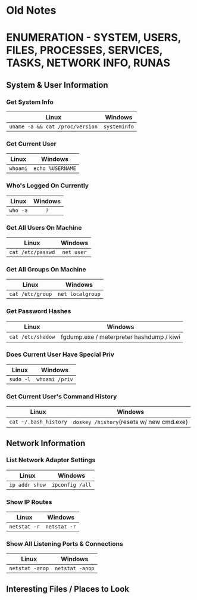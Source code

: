 # Old Notes


# ENUMERATION - SYSTEM, USERS, FILES, PROCESSES, SERVICES, TASKS, NETWORK INFO, RUNAS

## System & User Information

### Get System Info
| Linux | Windows |
|:-----:|:-----:|
|```uname -a && cat /proc/version```|```systeminfo```|

### Get Current User

| Linux | Windows |
|:-----:|:-----:|
|```whoami```|```echo %USERNAME```|

### Who's Logged On Currently
| Linux | Windows |
|:-----:|:-----:|
|```who -a```|```?```|
### Get All Users On Machine
| Linux | Windows |
|:-----:|:-----:|
|```cat /etc/passwd```|```net user```|
### Get All Groups On Machine
| Linux | Windows |
|:-----:|:-----:|
|```cat /etc/group```|```net localgroup```|
### Get Password Hashes
| Linux | Windows |
|:-----:|:-----:|
|```cat /etc/shadow```|fgdump.exe / meterpreter hashdump / kiwi|
### Does Current User Have Special Priv
| Linux | Windows |
|:-----:|:-----:|
|```sudo -l```|```whoami /priv```|
### Get Current User's Command History
| Linux | Windows |
|:-----:|:-----:|
|```cat ~/.bash_history```|```doskey /history```(resets w/ new cmd.exe)|
## Network Information
### List Network Adapter Settings
| Linux | Windows |
|:-----:|:-----:|
|```ip addr show```|```ipconfig /all```|
### Show IP Routes
| Linux | Windows |
|:-----:|:-----:|
|```netstat -r```|```netstat -r```|
### Show All Listening Ports & Connections
| Linux | Windows |
|:-----:|:-----:|
|```netstat -anop```|```netstat -anop```|
## Interesting Files / Places to Look
### 
